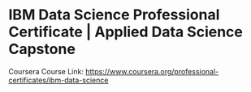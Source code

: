 # IBM Data Science Professional Certificate | Applied Data Science Capstone
Coursera Course Link: https://www.coursera.org/professional-certificates/ibm-data-science 

